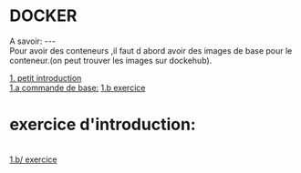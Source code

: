 # DOCKER 

 A savoir: ---  
  Pour avoir des conteneurs ,il faut d abord avoir des images de base pour le conteneur.(on peut trouver les images sur dockehub).

  <a href="intro docker.md">1. petit introduction<a> <br>
  <a href="commande de base.txt">1.a commande de base:<a>
  <a href="exercice de base.md">1.b exercice<a>

  <h1>exercice d'introduction:</h1><br>
  <a href="exercice de base.md">1.b/ exercice<a>